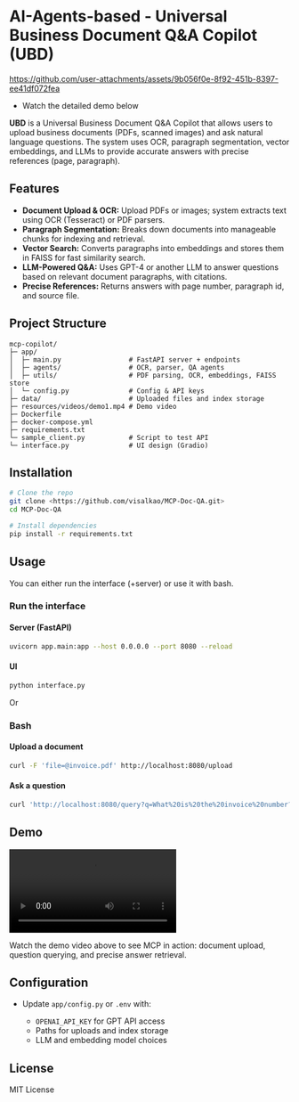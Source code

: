 # AI-Agents-based - Universal Business Document Q\&A Copilot (UBD)



https://github.com/user-attachments/assets/9b056f0e-8f92-451b-8397-ee41df072fea



* Watch the detailed demo below

**UBD** is a Universal Business Document Q\&A Copilot that allows users to upload business documents (PDFs, scanned images) and ask natural language questions. The system uses OCR, paragraph segmentation, vector embeddings, and LLMs to provide accurate answers with precise references (page, paragraph).

## Features

* **Document Upload & OCR:** Upload PDFs or images; system extracts text using OCR (Tesseract) or PDF parsers.
* **Paragraph Segmentation:** Breaks down documents into manageable chunks for indexing and retrieval.
* **Vector Search:** Converts paragraphs into embeddings and stores them in FAISS for fast similarity search.
* **LLM-Powered Q\&A:** Uses GPT-4 or another LLM to answer questions based on relevant document paragraphs, with citations.
* **Precise References:** Returns answers with page number, paragraph id, and source file.

## Project Structure

```
mcp-copilot/
├─ app/
│  ├─ main.py                 # FastAPI server + endpoints
│  ├─ agents/                 # OCR, parser, QA agents
│  ├─ utils/                  # PDF parsing, OCR, embeddings, FAISS store
│  └─ config.py               # Config & API keys
├─ data/                      # Uploaded files and index storage
├─ resources/videos/demo1.mp4 # Demo video
├─ Dockerfile
├─ docker-compose.yml
├─ requirements.txt
└─ sample_client.py           # Script to test API
└─ interface.py               # UI design (Gradio)
```

## Installation

```bash
# Clone the repo
git clone <https://github.com/visalkao/MCP-Doc-QA.git>
cd MCP-Doc-QA

# Install dependencies
pip install -r requirements.txt

```

## Usage

You can either run the interface (+server) or use it with bash. 
### Run the interface

#### Server (FastAPI)

```bash
uvicorn app.main:app --host 0.0.0.0 --port 8080 --reload
```

#### UI

```bash
python interface.py
```

Or 

### Bash
#### Upload a document

```bash
curl -F 'file=@invoice.pdf' http://localhost:8080/upload
```

#### Ask a question

```bash
curl 'http://localhost:8080/query?q=What%20is%20the%20invoice%20number?'
```

## Demo

![MCP Demo Video](resources/videos/demo1.mp4)

Watch the demo video above to see MCP in action: document upload, question querying, and precise answer retrieval.

## Configuration

* Update `app/config.py` or `.env` with:

  * `OPENAI_API_KEY` for GPT API access
  * Paths for uploads and index storage
  * LLM and embedding model choices


## License

MIT License

